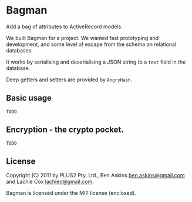 # Bagman

Add a bag of attributes to ActiveRecord models.

We built Bagman for a project. We wanted fast prototyping and development, and some level of escape from the schema on relational databases.

It works by serialising and deserialising a JSON string to a `text` field in the database.

Deep getters and setters are provided by `AngryHash`.

## Basic usage

`TODO`

## Encryption - the crypto pocket.

`TODO`

## License

Copyright (C) 2011 by PLUS2 Pty. Ltd., Ben Askins <ben.askins@gmail.com> and Lachie Cox <lachiec@gmail.com>.

Bagman is licensed under the MIT license (enclosed).
